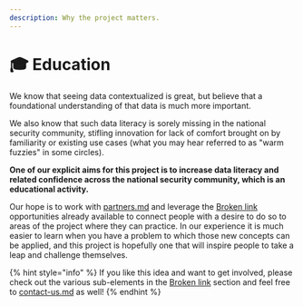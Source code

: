 ```yaml
---
description: Why the project matters.
---
```


# 🎓 Education

We know that seeing data contextualized is great, but believe that a foundational understanding of that data is much more important.&#x20;

We also know that such data literacy is sorely missing in the national security community, stifling innovation for lack of comfort brought on by familiarity or existing use cases (what you may hear referred to as "warm fuzzies" in some circles).

**One of our explicit aims for this project is to increase data literacy and related confidence across the national security community, which is an educational activity.**

Our hope is to work with [partners.md](../support/partners.md "mention") and leverage the [Broken link](broken-reference "mention") opportunities already available to connect people with a desire to do so to areas of the project where they can practice. In our experience it is much easier to learn when you have a problem to which those new concepts can be applied, and this project is hopefully one that will inspire people to take a leap and challenge themselves.

{% hint style="info" %}
If you like this idea and want to get involved, please check out the various sub-elements in the [Broken link](broken-reference "mention") section and feel free to [contact-us.md](../contact-us.md "mention") as well!
{% endhint %}
